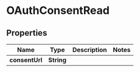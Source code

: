 

# OAuthConsentRead


## Properties

| Name | Type | Description | Notes |
|------------ | ------------- | ------------- | -------------|
|**consentUrl** | **String** |  |  |



